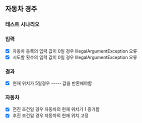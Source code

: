 ## 자동차 경주

### 테스트 시나리오

### 입력
- [x] 자동차 등록의 입력 값이 0일 경우 IllegalArgumentException 오류
- [x] 시도할 횟수의 입력 값이 0일 경우 IllegalArgumentException 오류

### 결과
- [x] 현재 위치가 5일경우 ----- 값을 반환해야함

### 자동차
- [x] 전진 조건일 경우 자동차의 현재 위치가 1 증가함
- [x] 후진 조건일 경우 자동차의 현재 위치 고정
